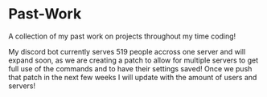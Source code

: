 # Past-Work
A collection of my past work on projects throughout my time coding!


My discord bot currently serves 519 people accross one server and will expand soon, as we are creating a patch to allow for multiple servers to get full use of the commands and to have their settings saved! Once we push that patch in the next few weeks I will update with the amount of users and servers!
